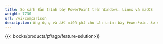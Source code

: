 ```yaml
---
title: So sánh Bản trình bày PowerPoint trên Windows, Linux và macOS
weight: 7730
url: /vi/comparison
description: Ứng dụng và API miễn phí cho bản trình bày PowerPoint So sánh cho PPT, PPS, PPTX, POTX, PPSX, PPTM và ODP
---
```


{{< blocks/products/pf/agp/feature-solution>}} 

